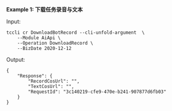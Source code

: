 **Example 1: 下载任务录音与文本**



Input: 

```
tccli cr DownloadBotRecord --cli-unfold-argument  \
    --Module AiApi \
    --Operation DownloadRecord \
    --BizDate 2020-12-12
```

Output: 
```
{
    "Response": {
        "RecordCosUrl": "",
        "TextCosUrl": "",
        "RequestId": "3c140219-cfe9-470e-b241-907877d6fb03"
    }
}
```

